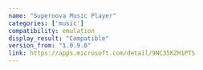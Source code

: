 ```yaml
---
name: "Supernova Music Player"
categories: ['music']
compatibility: emulation
display_result: "Compatible"
version_from: "1.0.9.0"
link: https://apps.microsoft.com/detail/9NC35KZH1PTS
---
```

